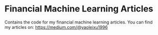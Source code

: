 # Financial Machine Learning Articles
Contains the code for my financial machine learning articles.
You can find my articles on: https://medium.com/@yaoleixu1996
